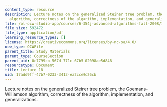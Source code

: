```yaml
---
content_type: resource
description: Lecture notes on the generalized Steiner tree problem, the Goemans-Williamson
  algorithm, correctness of the algorithm, implementation, and generalizations.
file: /ol-ocw-studio-app/courses/6-854j-advanced-algorithms-fall-2008/17add9ff47b702333413ea2cce0c26cb_lecture18.pdf
file_size: 592472
file_type: application/pdf
learning_resource_types: []
license: https://creativecommons.org/licenses/by-nc-sa/4.0/
ocw_type: OCWFile
parent_title: Study Materials
parent_type: CourseSection
parent_uid: 0c7799cb-567d-771c-67b5-02098ae5d848
resourcetype: Document
title: Lecture 18
uid: 17add9ff-47b7-0233-3413-ea2cce0c26cb
---
```

Lecture notes on the generalized Steiner tree problem, the Goemans-Williamson algorithm, correctness of the algorithm, implementation, and generalizations.